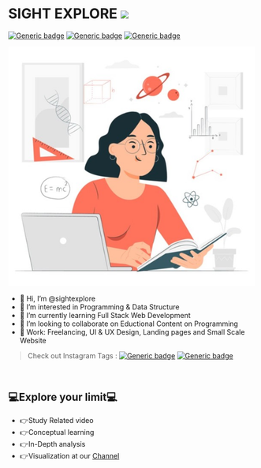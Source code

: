 # SIGHT EXPLORE  <img src="https://github.com/TheDudeThatCode/TheDudeThatCode/blob/db8f1cbd38ac0ae2a08f36f961096dbd59a02393/Assets/Developer.gif" width="59px;">
[![Generic badge](https://img.shields.io/badge/YOUTUBE-Sight%20Explore-red.svg)](https://www.youtube.com/channel/UCwhfKyR3dNnlbISWhK0eg5w)
[![Generic badge](https://img.shields.io/badge/INSTAGRAM-@sightexplore-blue.svg)](https://www.instagram.com/sight_explore/)
[![Generic badge](https://img.shields.io/badge/WEBSITE-orange.svg)](https://sightexplore.github.io/link-tree/)

<img src="https://github.com/sightexplore/sightexplore/blob/master/assets/images/study.jpg" alt="study" width="500"/>

- 👋 Hi, I’m @sightexplore
- 👀 I’m interested in Programming & Data Structure
- 🌱 I’m currently learning Full Stack Web Development
- 💞️ I’m looking to collaborate on Eductional Content on Programming
- 👔 Work: Freelancing, UI & UX Design, Landing pages and Small Scale Website

> Check out Instagram Tags : 
[![Generic badge](https://img.shields.io/badge/sightexplore-4AFE95.svg)](https://www.instagram.com/explore/tags/sightexplore/)
[![Generic badge](https://img.shields.io/badge/learnwhileprogramming-FE6A4A.svg)](https://www.instagram.com/explore/tags/learnwhileprogramming/)

<br/>

## 💻Explore your limit💻
- 👉Study Related video 
- 👉Conceptual learning
- 👉In-Depth analysis
- 👉Visualization at our [Channel](youtube.com/channel/UCwhfKyR3dNnlbISWhK0eg5w)



<!---
sightexplore/sightexplore is a ✨ special ✨ repository because its `README.md` (this file) appears on your GitHub profile.
You can click the Preview link to take a look at your changes.
--->